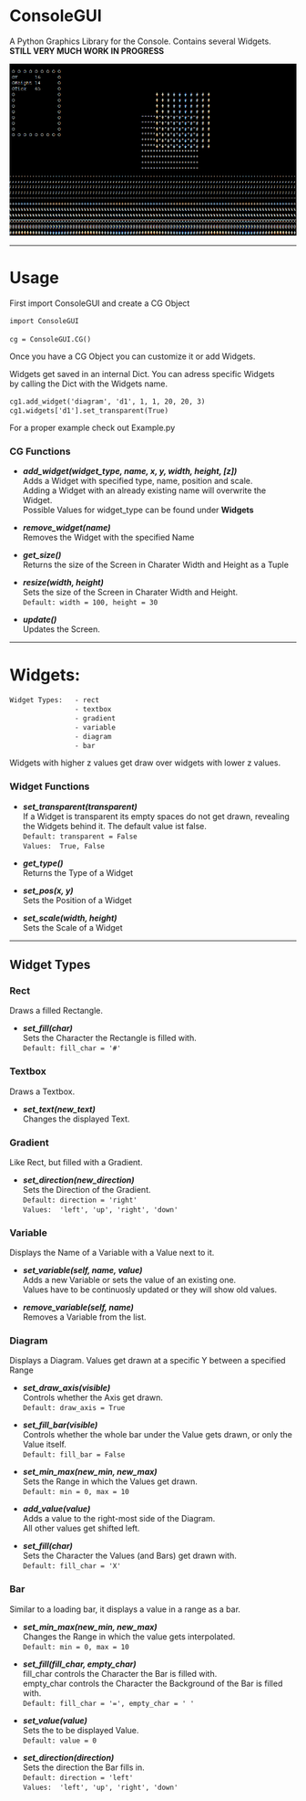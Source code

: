 # ConsoleGUI  
A Python Graphics Library for the Console. Contains several Widgets.  
**STILL VERY MUCH WORK IN PROGRESS**  


![Project Example](https://raw.githubusercontent.com/DavidBlavid/ConsoleGUI/main/ConsoleGUI.png)

---
# Usage
First import ConsoleGUI and create a CG Object
```
import ConsoleGUI

cg = ConsoleGUI.CG()
```

Once you have a CG Object you can customize it or add Widgets.

Widgets get saved in an internal Dict. You can adress specific Widgets  
by calling the Dict with the Widgets name.
```
cg1.add_widget('diagram', 'd1', 1, 1, 20, 20, 3)
cg1.widgets['d1'].set_transparent(True)
```

For a proper example check out Example.py  


### CG Functions
- **_add_widget(widget_type, name, x, y, width, height, [z])_**  
    Adds a Widget with specified type, name, position and scale.  
    Adding a Widget with an already existing name will overwrite the Widget.  
    Possible Values for widget_type can be found under **Widgets**


- **_remove_widget(name)_**  
    Removes the Widget with the specified Name


- **_get_size()_**  
    Returns the size of the Screen in Charater Width and Height as a Tuple


- **_resize(width, height)_**  
    Sets the size of the Screen in Charater Width and Height.  
    ```Default: width = 100, height = 30```  
    


- **_update()_**  
    Updates the Screen.


---
# Widgets:  
```
Widget Types:   - rect
                - textbox
                - gradient
                - variable
                - diagram
                - bar
```

Widgets with higher z values get draw over widgets with lower z values.

### Widget Functions
- **_set_transparent(transparent)_**  
    If a Widget is transparent its empty spaces do not get drawn,
    revealing the Widgets behind it.
    The default value ist false.  
    ```Default: transparent = False```  
    ```Values:  True, False```
  

- **_get_type()_**  
    Returns the Type of a Widget


- **_set_pos(x, y)_**   
    Sets the Position of a Widget


- **_set_scale(width, height)_**   
    Sets the Scale of a Widget

---

## Widget Types
### Rect 
Draws a filled Rectangle.  

- **_set_fill(char)_**   
    Sets the Character the Rectangle is filled with.  
    ```Default: fill_char = '#'```  
   
  
### Textbox
Draws a Textbox.

- **_set_text(new_text)_**  
  Changes the displayed Text.
  

### Gradient  
Like Rect, but filled with a Gradient.  

- **_set_direction(new_direction)_**  
    Sets the Direction of the Gradient.  
    ```Default: direction = 'right'```  
    ```Values:  'left', 'up', 'right', 'down'```
    
### Variable   
Displays the Name of a Variable with a Value next to it.  

- **_set_variable(self, name, value)_**  
    Adds a new Variable or sets the value of an existing one.  
    Values have to be continuosly updated or they will show old values.  
  
  
- **_remove_variable(self, name)_**  
    Removes a Variable from the list.
  
### Diagram
Displays a Diagram. Values get drawn at a specific Y between a specified Range

- **_set_draw_axis(visible)_**  
    Controls whether the Axis get drawn.  
    ```Default: draw_axis = True```  
  
  
- **_set_fill_bar(visible)_**  
    Controls whether the whole bar under the Value gets drawn, or only
    the Value itself.  
    ```Default: fill_bar = False```  
  
  
- **_set_min_max(new_min, new_max)_**  
    Sets the Range in which the Values get drawn.  
    ```Default: min = 0, max = 10```  
  

- **_add_value(value)_**  
    Adds a value to the right-most side of the Diagram.  
    All other values get shifted left.
  

- **_set_fill(char)_**  
    Sets the Character the Values (and Bars) get drawn with.  
    ```Default: fill_char = 'X'```  
  

### Bar
Similar to a loading bar, it displays a value in a range as a bar.  

- **_set_min_max(new_min, new_max)_**  
    Changes the Range in which the value gets interpolated.  
    ```Default: min = 0, max = 10```  
  

- **_set_fill(fill_char, empty_char)_**  
    fill_char controls the Character the Bar is filled with.  
    empty_char controls the Character the Background of the Bar is filled with.  
    ```Default: fill_char = '=', empty_char = ' '```
  

- **_set_value(value)_**  
    Sets the to be displayed Value.  
    ```Default: value = 0```  
  
  
- **_set_direction(direction)_**  
    Sets the direction the Bar fills in.  
    ```Default: direction = 'left'```  
    ```Values:  'left', 'up', 'right', 'down'```
  
